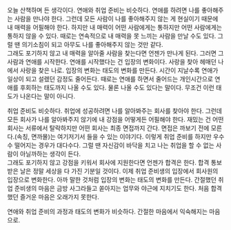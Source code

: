 오늘 산책하며 든 생각이다. 연애와 취업 준비는 비슷하다. 연애를 하려면 나를 좋아해주는 사람을 만나야 한다. 그런데 모든 사람이 나를 좋아해주지 않는 게 현실이기 때문에 내 매력을 어필해야 한다. 하지만 내 매력이 어떤 사람에게는 통하지만 어떤 사람에게는 통하지 않을 수 있다. 때로는 연속적으로 내 매력을 못 느끼는 사람을 만날 수도 있다. 그럴 땐 의기소침이 되고 아무도 나를 좋아해주지 않는 것만 같다.<br>
 그래도 포기하지 않고 내 매력을 알아줄 사람을 찾는다면 언젠가 만나게 된다. 그러면 그 사람과 연애를 시작한다. 연애를 시작했다는 건 입장의 변화이다. 사랑을 찾아 헤매던 나에서 사랑을 찾은 나로. 입장의 변화는 태도의 변화를 만든다. 시간이 지날수록 연애가 일상이 되고 설렜던 감정도 줄어든다. 때로는 연애를 하면서 줄어드는 개인시간으로 연애를 후회하는 태도까지 나올 수도 있다. 물론 나올 수도 있다는 말이다. 무조건 이런 태도가 나온다는 말이 아니다.<br>

 취업 준비도 비슷하다. 취업에 성공하려면 나를 알아봐주는 회사를 찾아야 한다. 그런데 모든 회사가 나를 알아봐주지 않기에 내 강점을 어떻게든 어필해야 한다. 재밌는 건 어떤 회사는 서류에서 탈락하지만 어떤 회사는 최종 면접까지 간다. 면접은 까보기 전에 모른다.(속칭, 면까몰)는 여기저기서 들을 수 있는 이야기다. 이렇게 취업 준비를 하지만 우수수 떨어지는 경우가 대다수다. 그럴 땐 자신감이 바닥을 치고 나는 취업을 할 수 없는 사람이 아닐까하는 생각이 든다.<br>
 그래도 포기하지 않고 강점을 키워서 회사에 지원한다면 언젠가 합격은 한다. 합격 통보 받은 날은 정말 세상을 다 가진 기분일 것이다. 이제 취업 준비생의 입장에서 회사원의 입장으로 변화한다. 아까 말한 것처럼 입장의 변화는 태도의 변화를 만든다. 간절했던 취업 준비생의 마음은 금방 사그라들고 쏟아지는 업무와 야근에 지치기도 한다. 처음 합격 했던 즐거운 마음은 오래가지 못한다.<br>

 연애와 취업 준비의 과정과 태도의 변화가 비슷하다. 간절한 마음에서 익숙해지는 마음으로.